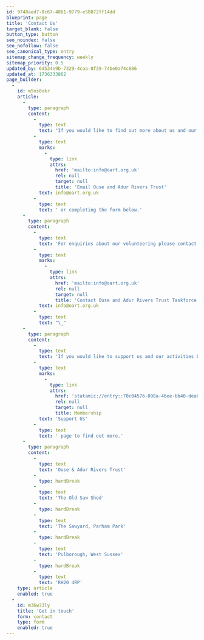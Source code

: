 ```yaml
---
id: 9748aed7-0c67-4861-9779-e58872ff14dd
blueprint: page
title: 'Contact Us'
target_blank: false
button_type: button
seo_noindex: false
seo_nofollow: false
seo_canonical_type: entry
sitemap_change_frequency: weekly
sitemap_priority: 0.5
updated_by: 6d534e9b-7329-4caa-8f39-74be0a74c686
updated_at: 1736333862
page_builder:
  -
    id: m5ns8okr
    article:
      -
        type: paragraph
        content:
          -
            type: text
            text: "If you would like to find out more about us and our varied activities, raise concerns about the rivers or even share your experiences of the Sussex River’s Ouse and Adur with us, then please contact us by emailing us directly at\_"
          -
            type: text
            marks:
              -
                type: link
                attrs:
                  href: 'mailto:info@oart.org.uk'
                  rel: null
                  target: null
                  title: 'Email Ouse and Adur Rivers Trust'
            text: info@oart.org.uk
          -
            type: text
            text: ' or completing the form below.'
      -
        type: paragraph
        content:
          -
            type: text
            text: 'For enquiries about our volunteering please contact '
          -
            type: text
            marks:
              -
                type: link
                attrs:
                  href: 'mailto:info@oart.org.uk'
                  rel: null
                  target: null
                  title: 'Contact Ouse and Adur Rivers Trust Taskforce Leader'
            text: info@oart.org.uk
          -
            type: text
            text: "\_"
      -
        type: paragraph
        content:
          -
            type: text
            text: 'If you would like to support us and our activities by becoming a member please visit the '
          -
            type: text
            marks:
              -
                type: link
                attrs:
                  href: 'statamic://entry::70c04576-098a-46ee-bb40-dea6732bbf13'
                  rel: null
                  target: null
                  title: Membership
            text: 'Support Us'
          -
            type: text
            text: ' page to find out more.'
      -
        type: paragraph
        content:
          -
            type: text
            text: 'Ouse & Adur Rivers Trust'
          -
            type: hardBreak
          -
            type: text
            text: 'The Old Saw Shed'
          -
            type: hardBreak
          -
            type: text
            text: 'The Sawyard, Parham Park'
          -
            type: hardBreak
          -
            type: text
            text: 'Pulborough, West Sussex'
          -
            type: hardBreak
          -
            type: text
            text: 'RH20 4RP'
    type: article
    enabled: true
  -
    id: m36w73ly
    title: 'Get in touch'
    form: contact
    type: form
    enabled: true
---
```

